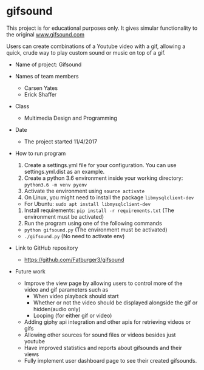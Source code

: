 # gifsound
This project is for educational purposes only.  It gives simular functionality to the original www.gifsound.com

Users can create combinations of a Youtube video with a gif, allowing a quick, crude way to play custom sound or music on top of a gif.

* Name of project: Gifsound
* Names of team members
  * Carsen Yates
  * Erick Shaffer
* Class
  * Multimedia Design and Programming
* Date
  * The project started 11/4/2017
  
* How to run program
  1. Create a settings.yml file for your configuration.  You can use settings.yml.dist as an example.
  1. Create a python 3.6 environment inside your working directory: `python3.6 -m venv pyenv`
  1. Activate the environment using `source activate`
  1. On Linux, you might need to install the package `libmysqlclient-dev`
    * For Ubuntu: `sudo apt install libmysqlclient-dev`
  1. Install requirements: `pip install -r requirements.txt` (The environment must be activated)
  1. Run the program using one of the following commands
    * `python gifsound.py` (The environment must be activated)
    * `./gifsound.py` (No need to activate env)
  
* Link to GitHub repository
  * https://github.com/Fatburger3/gifsound
  
* Future work
  * Improve the view page by allowing users to control more of the video and gif parameters such as
    * When video playback should start
    * Whether or not the video should be displayed alongside the gif or hidden(audio only)
    * Looping (for either gif or video)
  * Adding giphy api integration and other apis for retrieving videos or gifs
  * Allowing other sources for sound files or videos besides just youtube
  * Have improved statistics and reports about gifsounds and their views
  * Fully implement user dashboard page to see their created gifsounds.
